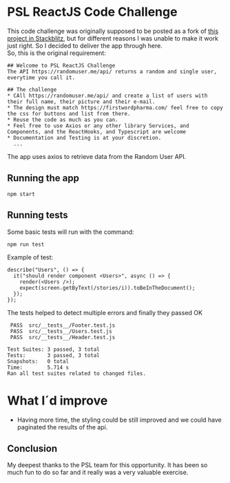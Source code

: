 # PSL ReactJS Code Challenge 

This code challenge was originally supposed to be posted as a fork of [this project in Stackblitz](https://stackblitz.com/edit/psl-react-test?file=index.tsx), but for different reasons I was unable to make it work just right. So I decided to deliver the app through here.  
So, this is the original requirement:
```
## Welcome to PSL ReactJS Challenge
The API https://randomuser.me/api/ returns a random and single user, everytime you call it.

## The challenge
* CAll https://randomuser.me/api/ and create a list of users with their full name, their picture and their e-mail.
* The design must match https://firstwordpharma.com/ feel free to copy the css for buttons and list from there.
* Reuse the code as much as you can.
* Feel free to use Axios or any other library Services, and Components, and the ReactHooks, and Typescript are welcome
* Documentation and Testing is at your discretion.
  ...
```
The app uses axios to retrieve data from the Random User API.
## Running the app

```
npm start
```
## Running tests
Some basic tests will run with the command:
```
npm run test
```
Example of test:
```
describe("Users", () => {
  it("should render component <Users>", async () => {
    render(<Users />);
    expect(screen.getByText(/stories/i)).toBeInTheDocument();
  });
});
```
The tests helped to detect multiple errors and finally they passed OK
```
 PASS  src/__tests__/Footer.test.js
 PASS  src/__tests__/Users.test.js
 PASS  src/__tests__/Header.test.js

Test Suites: 3 passed, 3 total
Tests:       3 passed, 3 total
Snapshots:   0 total
Time:        5.714 s
Ran all test suites related to changed files.
```
# What I´d improve

 - Having more time, the styling could be still improved and we could have paginated the results of the api.

## Conclusion

My deepest thanks to the PSL team for this opportunity. It has been so  much fun to do so far and it really was a very valuable exercise.

